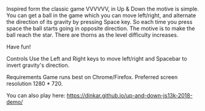 Inspired form the classic game VVVVVV, in Up & Down the motive is simple. You can get a ball in the game which you can move left/right, and alternate the direction of its gravity by pressing Space key. So each time you press space the ball starts going in opposite direction. The motive is to make the ball reach the star. There are thorns as the level difficulty increases.

Have fun!

Controls
Use the Left and Right keys to move left/right and Spacebar to invert gravity's direction.

Requirements
Game runs best on Chrome/Firefox. Preferred screen resolution 1280 * 720.

You can also play here: https://dinkar.github.io/up-and-down-js13k-2018-demo/